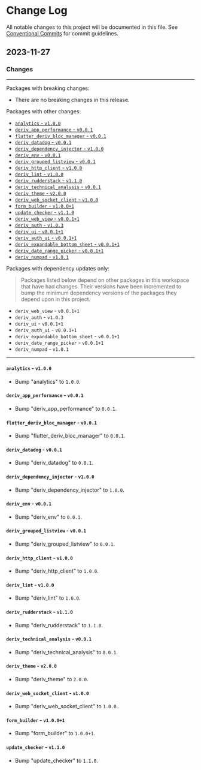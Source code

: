 # Change Log

All notable changes to this project will be documented in this file.
See [Conventional Commits](https://conventionalcommits.org) for commit guidelines.

## 2023-11-27

### Changes

---

Packages with breaking changes:

 - There are no breaking changes in this release.

Packages with other changes:

 - [`analytics` - `v1.0.0`](#analytics---v100)
 - [`deriv_app_performance` - `v0.0.1`](#deriv_app_performance---v001)
 - [`flutter_deriv_bloc_manager` - `v0.0.1`](#flutter_deriv_bloc_manager---v001)
 - [`deriv_datadog` - `v0.0.1`](#deriv_datadog---v001)
 - [`deriv_dependency_injector` - `v1.0.0`](#deriv_dependency_injector---v100)
 - [`deriv_env` - `v0.0.1`](#deriv_env---v001)
 - [`deriv_grouped_listview` - `v0.0.1`](#deriv_grouped_listview---v001)
 - [`deriv_http_client` - `v1.0.0`](#deriv_http_client---v100)
 - [`deriv_lint` - `v1.0.0`](#deriv_lint---v100)
 - [`deriv_rudderstack` - `v1.1.0`](#deriv_rudderstack---v110)
 - [`deriv_technical_analysis` - `v0.0.1`](#deriv_technical_analysis---v001)
 - [`deriv_theme` - `v2.0.0`](#deriv_theme---v200)
 - [`deriv_web_socket_client` - `v1.0.0`](#deriv_web_socket_client---v100)
 - [`form_builder` - `v1.0.0+1`](#form_builder---v1001)
 - [`update_checker` - `v1.1.0`](#update_checker---v110)
 - [`deriv_web_view` - `v0.0.1+1`](#deriv_web_view---v0011)
 - [`deriv_auth` - `v1.0.3`](#deriv_auth---v103)
 - [`deriv_ui` - `v0.0.1+1`](#deriv_ui---v0011)
 - [`deriv_auth_ui` - `v0.0.1+1`](#deriv_auth_ui---v0011)
 - [`deriv_expandable_bottom_sheet` - `v0.0.1+1`](#deriv_expandable_bottom_sheet---v0011)
 - [`deriv_date_range_picker` - `v0.0.1+1`](#deriv_date_range_picker---v0011)
 - [`deriv_numpad` - `v1.0.1`](#deriv_numpad---v101)

Packages with dependency updates only:

> Packages listed below depend on other packages in this workspace that have had changes. Their versions have been incremented to bump the minimum dependency versions of the packages they depend upon in this project.

 - `deriv_web_view` - `v0.0.1+1`
 - `deriv_auth` - `v1.0.3`
 - `deriv_ui` - `v0.0.1+1`
 - `deriv_auth_ui` - `v0.0.1+1`
 - `deriv_expandable_bottom_sheet` - `v0.0.1+1`
 - `deriv_date_range_picker` - `v0.0.1+1`
 - `deriv_numpad` - `v1.0.1`

---

#### `analytics` - `v1.0.0`

 - Bump "analytics" to `1.0.0`.

#### `deriv_app_performance` - `v0.0.1`

 - Bump "deriv_app_performance" to `0.0.1`.

#### `flutter_deriv_bloc_manager` - `v0.0.1`

 - Bump "flutter_deriv_bloc_manager" to `0.0.1`.

#### `deriv_datadog` - `v0.0.1`

 - Bump "deriv_datadog" to `0.0.1`.

#### `deriv_dependency_injector` - `v1.0.0`

 - Bump "deriv_dependency_injector" to `1.0.0`.

#### `deriv_env` - `v0.0.1`

 - Bump "deriv_env" to `0.0.1`.

#### `deriv_grouped_listview` - `v0.0.1`

 - Bump "deriv_grouped_listview" to `0.0.1`.

#### `deriv_http_client` - `v1.0.0`

 - Bump "deriv_http_client" to `1.0.0`.

#### `deriv_lint` - `v1.0.0`

 - Bump "deriv_lint" to `1.0.0`.

#### `deriv_rudderstack` - `v1.1.0`

 - Bump "deriv_rudderstack" to `1.1.0`.

#### `deriv_technical_analysis` - `v0.0.1`

 - Bump "deriv_technical_analysis" to `0.0.1`.

#### `deriv_theme` - `v2.0.0`

 - Bump "deriv_theme" to `2.0.0`.

#### `deriv_web_socket_client` - `v1.0.0`

 - Bump "deriv_web_socket_client" to `1.0.0`.

#### `form_builder` - `v1.0.0+1`

 - Bump "form_builder" to `1.0.0+1`.

#### `update_checker` - `v1.1.0`

 - Bump "update_checker" to `1.1.0`.

